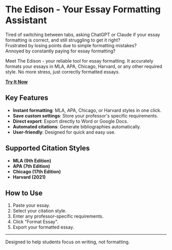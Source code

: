 # The Edison - Your Essay Formatting Assistant

Tired of switching between tabs, asking ChatGPT or Claude if your essay formatting is correct, and still struggling to get it right?  
Frustrated by losing points due to simple formatting mistakes?  
Annoyed by constantly paying for essay formatting?

Meet The Edison - your reliable tool for essay formatting. It accurately formats your essays in MLA, APA, Chicago, Harvard, or any other required style. No more stress, just correctly formatted essays.

**[Try It Now](https://anaya-yorke.github.io/The-Edison)**

## Key Features

- **Instant formatting**: MLA, APA, Chicago, or Harvard styles in one click.
- **Save custom settings**: Store your professor's specific requirements.
- **Direct export**: Export directly to Word or Google Docs.
- **Automated citations**: Generate bibliographies automatically.
- **User-friendly**: Designed for quick and easy use.

## Supported Citation Styles

- **MLA (9th Edition)**
- **APA (7th Edition)**
- **Chicago (17th Edition)**
- **Harvard (2021)**

## How to Use

1. Paste your essay.
2. Select your citation style.
3. Enter any professor-specific requirements.
4. Click "Format Essay".
5. Export your formatted essay.

---

Designed to help students focus on writing, not formatting.
